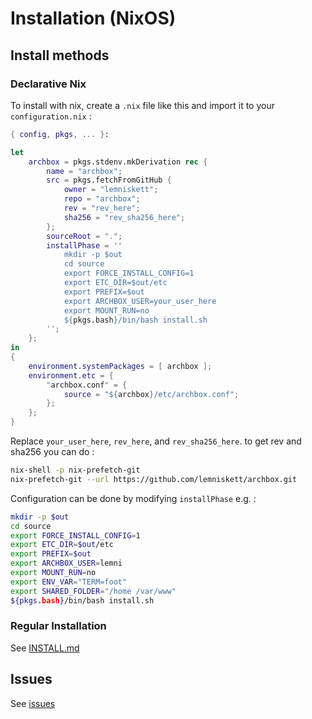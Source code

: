 # Installation (NixOS)
## Install methods
### Declarative Nix
To install with nix, create a `.nix` file like this and import it to your `configuration.nix` :
```nix
{ config, pkgs, ... }:

let
    archbox = pkgs.stdenv.mkDerivation rec {
        name = "archbox";
        src = pkgs.fetchFromGitHub {
            owner = "lemniskett";
            repo = "archbox";
            rev = "rev_here";
            sha256 = "rev_sha256_here";
        };
        sourceRoot = ".";
        installPhase = ''
            mkdir -p $out
            cd source
            export FORCE_INSTALL_CONFIG=1
            export ETC_DIR=$out/etc
            export PREFIX=$out
            export ARCHBOX_USER=your_user_here
            export MOUNT_RUN=no
            ${pkgs.bash}/bin/bash install.sh
        '';
    };
in
{
    environment.systemPackages = [ archbox ];
    environment.etc = { 
        "archbox.conf" = { 
            source = "${archbox}/etc/archbox.conf";
        };
    };
}
```
Replace `your_user_here`, `rev_here`, and `rev_sha256_here`. to get rev and sha256 you can do :
```sh
nix-shell -p nix-prefetch-git
nix-prefetch-git --url https://github.com/lemniskett/archbox.git
```

Configuration can be done by modifying `installPhase` e.g. :
```sh
mkdir -p $out
cd source
export FORCE_INSTALL_CONFIG=1
export ETC_DIR=$out/etc
export PREFIX=$out
export ARCHBOX_USER=lemni
export MOUNT_RUN=no
export ENV_VAR="TERM=foot"
export SHARED_FOLDER="/home /var/www"
${pkgs.bash}/bin/bash install.sh
```
### Regular Installation
See [INSTALL.md](INSTALL.md)
## Issues
See [issues](https://github.com/lemniskett/archbox/#nixos-specific-issues)
